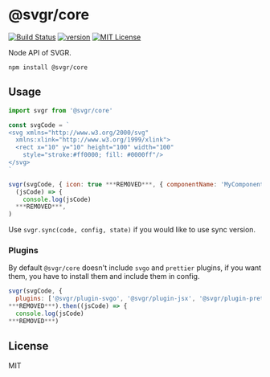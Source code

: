 # @svgr/core

[![Build Status][build-badge]][build]
[![version][version-badge]][package]
[![MIT License][license-badge]][license]

Node API of SVGR.

```
npm install @svgr/core
```

## Usage

```js
import svgr from '@svgr/core'

const svgCode = `
<svg xmlns="http://www.w3.org/2000/svg"
  xmlns:xlink="http://www.w3.org/1999/xlink">
  <rect x="10" y="10" height="100" width="100"
    style="stroke:#ff0000; fill: #0000ff"/>
</svg>
`

svgr(svgCode, { icon: true ***REMOVED***, { componentName: 'MyComponent' ***REMOVED***).then(
  (jsCode) => {
    console.log(jsCode)
  ***REMOVED***,
)
```

Use `svgr.sync(code, config, state)` if you would like to use sync version.

### Plugins

By default `@svgr/core` doesn't include `svgo` and `prettier` plugins, if you want them, you have to install them and include them in config.

```js
svgr(svgCode, {
  plugins: ['@svgr/plugin-svgo', '@svgr/plugin-jsx', '@svgr/plugin-prettier'],
***REMOVED***).then((jsCode) => {
  console.log(jsCode)
***REMOVED***)
```

## License

MIT

[build-badge]: https://img.shields.io/travis/smooth-code/svgr.svg?style=flat-square
[build]: https://travis-ci.org/smooth-code/svgr
[version-badge]: https://img.shields.io/npm/v/@svgr/core.svg?style=flat-square
[package]: https://www.npmjs.com/package/@svgr/core
[license-badge]: https://img.shields.io/npm/l/@svgr/core.svg?style=flat-square
[license]: https://github.com/smooth-code/svgr/blob/master/LICENSE

```

```
